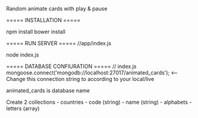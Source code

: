 Random animate cards with play & pause


===== INSTALLATION =====

npm install
bower install

===== RUN SERVER =====
//app/index.js

node index.js


===== DATABASE CONFIURATION =====
 // index.js
 mongoose.connect('mongodb://localhost:27017/animated_cards');     <-- Change this connection string to according to your local/live

 animated_cards is database name

 Create 2 collections
    - countries
      - code (string)
      - name (string)
    - alphabets
      - letters (array)
